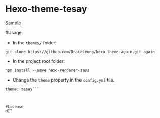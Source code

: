 # Hexo-theme-tesay
[Sample](ianpeverell.github.io)

#Usage
* In the ```themes/``` folder:

```git clone https://github.com/DrakeLeung/hexo-theme-again.git again```

* In the project root folder:

```npm install --save hexo-renderer-sass```

* Change the ```theme``` property in the ```config.yml``` file.

```# theme: landscape
theme: tesay```



#License
MIT